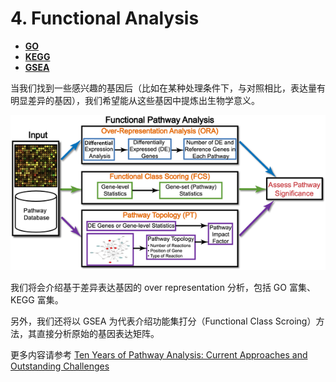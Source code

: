 # 4. Functional Analysis

- [**GO**](https://lulab.gitbooks.io/teaching/part-i.-basic-tools/4.gokegg/4.1.go.html)  
- [**KEGG**](https://lulab.gitbooks.io/teaching/part-i.-basic-tools/4.gokegg/4.2.kegg.html)  
- [**GSEA**](https://lulab.gitbooks.io/teaching/part-i.-basic-tools/4.gokegg/4.3.gsea.html)  

当我们找到一些感兴趣的基因后（比如在某种处理条件下，与对照相比，表达量有明显差异的基因），我们希望能从这些基因中提炼出生物学意义。

![Fig 1. Overview of existing pathway analysis methods using gene expression data as an example](../.gitbook/assets/functiona-analysis.png)

我们将会介绍基于差异表达基因的 over representation 分析，包括 GO 富集、KEGG 富集。

另外，我们还将以 GSEA 为代表介绍功能集打分（Functional Class Scroing）方法，其直接分析原始的基因表达矩阵。

更多内容请参考 [Ten Years of Pathway Analysis: Current Approaches and Outstanding Challenges](https://doi.org/10.1371/journal.pcbi.1002375)
